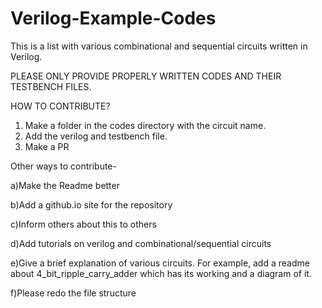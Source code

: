 # Verilog-Example-Codes
This is a list with various combinational and sequential circuits written in Verilog. 

PLEASE ONLY PROVIDE PROPERLY WRITTEN CODES AND THEIR TESTBENCH FILES.

HOW TO CONTRIBUTE?
1) Make a folder in the codes directory with the circuit name. 
2) Add the verilog and testbench file.
3) Make a PR

Other ways to contribute-

a)Make the Readme better

b)Add a github.io site for the repository

c)Inform others about this to others

d)Add tutorials on verilog and combinational/sequential circuits

e)Give a brief explanation of various circuits. For example, add a readme about 4_bit_ripple_carry_adder which has its working and a diagram of it.

f)Please redo the file structure
